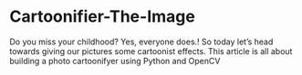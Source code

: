 # Cartoonifier-The-Image
Do you miss your childhood? Yes, everyone does.! So today let’s head towards giving our pictures some cartoonist effects. This article is all about building a photo cartoonifyer using Python and OpenCV
